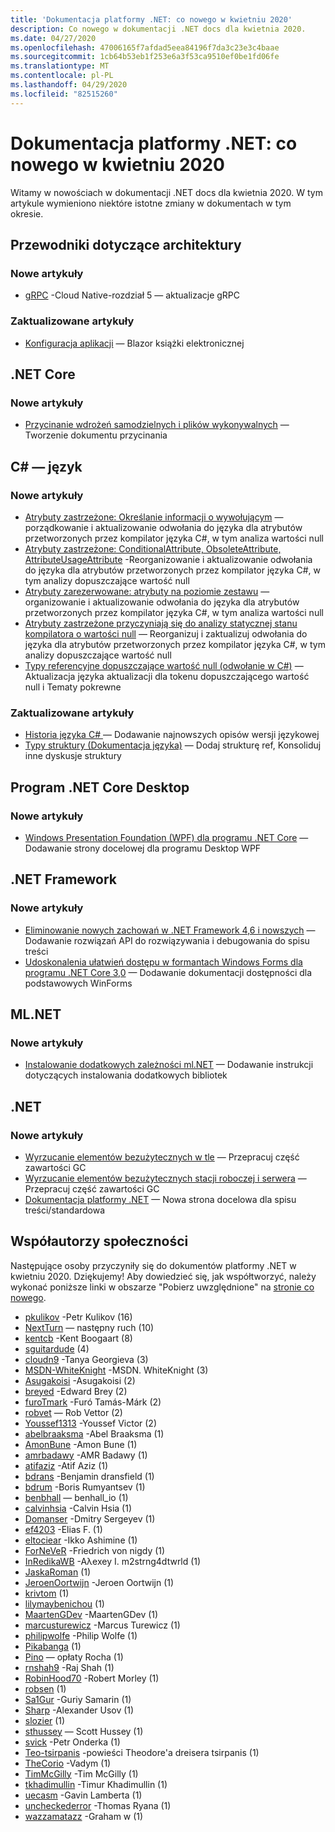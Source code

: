 ```yaml
---
title: 'Dokumentacja platformy .NET: co nowego w kwietniu 2020'
description: Co nowego w dokumentacji .NET docs dla kwietnia 2020.
ms.date: 04/27/2020
ms.openlocfilehash: 47006165f7afdad5eea84196f7da3c23e3c4baae
ms.sourcegitcommit: 1cb64b53eb1f253e6a3f53ca9510ef0be1fd06fe
ms.translationtype: MT
ms.contentlocale: pl-PL
ms.lasthandoff: 04/29/2020
ms.locfileid: "82515260"
---
```

# <a name="net-docs-whats-new-for-april-2020"></a>Dokumentacja platformy .NET: co nowego w kwietniu 2020

Witamy w nowościach w dokumentacji .NET docs dla kwietnia 2020. W tym artykule wymieniono niektóre istotne zmiany w dokumentach w tym okresie.

## <a name="architecture-guides"></a>Przewodniki dotyczące architektury

### <a name="new-articles"></a>Nowe artykuły

- [gRPC](../architecture/cloud-native/grpc.md) -Cloud Native-rozdział 5 — aktualizacje gRPC

### <a name="updated-articles"></a>Zaktualizowane artykuły

- [Konfiguracja aplikacji](../architecture/blazor-for-web-forms-developers/config.md) — Blazor książki elektronicznej

## <a name="net-core"></a>.NET Core

### <a name="new-articles"></a>Nowe artykuły

- [Przycinanie wdrożeń samodzielnych i plików wykonywalnych](../core/deploying/trim-self-contained.md) — Tworzenie dokumentu przycinania

## <a name="c-language"></a>C# — język

### <a name="new-articles"></a>Nowe artykuły

- [Atrybuty zastrzeżone: Określanie informacji o wywołującym](../csharp/language-reference/attributes/caller-information.md) — porządkowanie i aktualizowanie odwołania do języka dla atrybutów przetworzonych przez kompilator języka C#, w tym analiza wartości null
- [Atrybuty zastrzeżone: ConditionalAttribute, ObsoleteAttribute, AttributeUsageAttribute](../csharp/language-reference/attributes/general.md) -Reorganizowanie i aktualizowanie odwołania do języka dla atrybutów przetworzonych przez kompilator języka C#, w tym analizy dopuszczające wartość null
- [Atrybuty zarezerwowane: atrybuty na poziomie zestawu](../csharp/language-reference/attributes/global.md) — organizowanie i aktualizowanie odwołania do języka dla atrybutów przetworzonych przez kompilator języka C#, w tym analiza wartości null
- [Atrybuty zastrzeżone przyczyniają się do analizy statycznej stanu kompilatora o wartości null](../csharp/language-reference/attributes/nullable-analysis.md) — Reorganizuj i zaktualizuj odwołania do języka dla atrybutów przetworzonych przez kompilator języka C#, w tym analizy dopuszczające wartość null
- [Typy referencyjne dopuszczające wartość null (odwołanie w C#)](../csharp/language-reference/builtin-types/nullable-reference-types.md) — Aktualizacja języka aktualizacji dla tokenu dopuszczającego wartość null i Tematy pokrewne

### <a name="updated-articles"></a>Zaktualizowane artykuły

- [Historia języka C\# ](../csharp/whats-new/csharp-version-history.md) — Dodawanie najnowszych opisów wersji językowej
- [Typy struktury (Dokumentacja języka)](../csharp/language-reference/builtin-types/struct.md) — Dodaj strukturę ref, Konsoliduj inne dyskusje struktury

## <a name="net-core-desktop"></a>Program .NET Core Desktop

### <a name="new-articles"></a>Nowe artykuły

- [Windows Presentation Foundation (WPF) dla programu .NET Core](../desktop-wpf/index.yml) — Dodawanie strony docelowej dla programu Desktop WPF

## <a name="net-framework"></a>.NET Framework

### <a name="new-articles"></a>Nowe artykuły

- [Eliminowanie nowych zachowań w .NET Framework 4,6 i nowszych](../framework/migration-guide/mitigations.md) — Dodawanie rozwiązań API do rozwiązywania i debugowania do spisu treści
- [Udoskonalenia ułatwień dostępu w formantach Windows Forms dla programu .NET Core 3,0](../framework/winforms/windows-forms-accessibility-improvements.md) — Dodawanie dokumentacji dostępności dla podstawowych WinForms

## <a name="mlnet"></a>ML.NET

### <a name="new-articles"></a>Nowe artykuły

- [Instalowanie dodatkowych zależności ml.NET](../machine-learning/how-to-guides/install-extra-dependencies.md) — Dodawanie instrukcji dotyczących instalowania dodatkowych bibliotek

## <a name="net"></a>.NET

### <a name="new-articles"></a>Nowe artykuły

- [Wyrzucanie elementów bezużytecznych w tle](../standard/garbage-collection/background-gc.md) — Przepracuj część zawartości GC
- [Wyrzucanie elementów bezużytecznych stacji roboczej i serwera](../standard/garbage-collection/workstation-server-gc.md) — Przepracuj część zawartości GC
- [Dokumentacja platformy .NET](../standard/index.yml) — Nowa strona docelowa dla spisu treści/standardowa

## <a name="community-contributors"></a>Współautorzy społeczności

Następujące osoby przyczyniły się do dokumentów platformy .NET w kwietniu 2020. Dziękujemy! Aby dowiedzieć się, jak współtworzyć, należy wykonać poniższe linki w obszarze "Pobierz uwzględnione" na [stronie co nowego](index.yml).

- [pkulikov](https://github.com/pkulikov) -Petr Kulikov (16)
- [NextTurn](https://github.com/NextTurn) — następny ruch (10)
- [kentcb](https://github.com/kentcb) -Kent Boogaart (8)
- [sguitardude](https://github.com/sguitardude) (4)
- [cloudn9](https://github.com/cloudn9) -Tanya Georgieva (3)
- [MSDN-WhiteKnight](https://github.com/MSDN-WhiteKnight) -MSDN. WhiteKnight (3)
- [Asugakoisi](https://github.com/Asugakoisi) -Asugakoisi (2)
- [breyed](https://github.com/breyed) -Edward Brey (2)
- [furoTmark](https://github.com/furoTmark) -Furó Tamás-Márk (2)
- [robvet](https://github.com/robvet) — Rob Vettor (2)
- [Youssef1313](https://github.com/Youssef1313) -Youssef Victor (2)
- [abelbraaksma](https://github.com/abelbraaksma) -Abel Braaksma (1)
- [AmonBune](https://github.com/AmonBune) -Amon Bune (1)
- [amrbadawy](https://github.com/amrbadawy) -AMR Badawy (1)
- [atifaziz](https://github.com/atifaziz) -Atif Aziz (1)
- [bdrans](https://github.com/bdrans) -Benjamin dransfield (1)
- [bdrum](https://github.com/bdrum) -Boris Rumyantsev (1)
- [benbhall](https://github.com/benbhall) — benhall_io (1)
- [calvinhsia](https://github.com/calvinhsia) -Calvin Hsia (1)
- [Domanser](https://github.com/Domanser) -Dmitry Sergeyev (1)
- [ef4203](https://github.com/ef4203) -Elias F. (1)
- [eltociear](https://github.com/eltociear) -Ikko Ashimine (1)
- [ForNeVeR](https://github.com/ForNeVeR) -Friedrich von nigdy (1)
- [InRedikaWB](https://github.com/InRedikaWB) -Aλexey I. m2strng4dtwrld (1)
- [JaskaRoman](https://github.com/JaskaRoman) (1)
- [JeroenOortwijn](https://github.com/JeroenOortwijn) -Jeroen Oortwijn (1)
- [krivtom](https://github.com/krivtom) (1)
- [lilymaybenichou](https://github.com/lilymaybenichou) (1)
- [MaartenGDev](https://github.com/MaartenGDev) -MaartenGDev (1)
- [marcusturewicz](https://github.com/marcusturewicz) -Marcus Turewicz (1)
- [philipwolfe](https://github.com/philipwolfe) -Philip Wolfe (1)
- [Pikabanga](https://github.com/Pikabanga) (1)
- [Pino](https://github.com/pino) — opłaty Rocha (1)
- [rnshah9](https://github.com/rnshah9) -Raj Shah (1)
- [RobinHood70](https://github.com/RobinHood70) -Robert Morley (1)
- [robsen](https://github.com/robsen) (1)
- [Sa1Gur](https://github.com/Sa1Gur) -Guriy Samarin (1)
- [Sharp](https://github.com/sharpist) -Alexander Usov (1)
- [slozier](https://github.com/slozier) (1)
- [sthussey](https://github.com/sthussey) — Scott Hussey (1)
- [svick](https://github.com/svick) -Petr Onderka (1)
- [Teo-tsirpanis](https://github.com/teo-tsirpanis) -powieści Theodore'a dreisera tsirpanis (1)
- [TheCorio](https://github.com/TheCorio) -Vadym (1)
- [TimMcGilly](https://github.com/TimMcGilly) -Tim McGilly (1)
- [tkhadimullin](https://github.com/tkhadimullin) -Timur Khadimullin (1)
- [uecasm](https://github.com/uecasm) -Gavin Lamberta (1)
- [uncheckederror](https://github.com/uncheckederror) -Thomas Ryana (1)
- [wazzamatazz](https://github.com/wazzamatazz) -Graham w (1)
